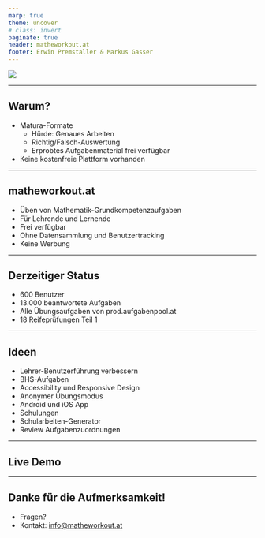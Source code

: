 ```yaml
---
marp: true
theme: uncover
# class: invert
paginate: true
header: matheworkout.at
footer: Erwin Premstaller & Markus Gasser
---
```


![](logo.gif)

---

## Warum?
* Matura-Formate
    * Hürde: Genaues Arbeiten
    * Richtig/Falsch-Auswertung
    * Erprobtes Aufgabenmaterial frei verfügbar
* Keine kostenfreie Plattform vorhanden
---

## matheworkout.at
* Üben von Mathematik-Grundkompetenzaufgaben
* Für Lehrende und Lernende
* Frei verfügbar
* Ohne Datensammlung und Benutzertracking
* Keine Werbung
---

## Derzeitiger Status
* 600 Benutzer
* 13.000 beantwortete Aufgaben
* Alle Übungsaufgaben von prod.aufgabenpool.at
* 18 Reifeprüfungen Teil 1
---

## Ideen
* Lehrer-Benutzerführung verbessern
* BHS-Aufgaben
* Accessibility und Responsive Design
* Anonymer Übungsmodus
* Android und iOS App
* Schulungen
* Schularbeiten-Generator
* Review Aufgabenzuordnungen
---

## Live Demo
---

## Danke für die Aufmerksamkeit!
* Fragen?
* Kontakt: info@matheworkout.at
